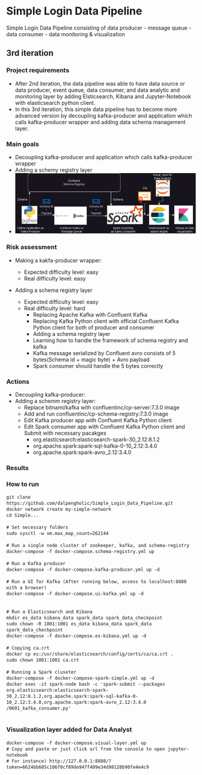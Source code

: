 # Simple Login Data Pipeline
Simple Login Data Pipeline consisting of 
data producer - message queue - data consumer - data monitoring & visualization


## 3rd iteration 
### Project requirements
- After 2nd iteration, the data pipeline was able to have data source or data producer, event queue, data consumer, and data analytic and monitoring layer by adding Elsticsearch, Kibana and Jupyter-Notebook with elasticsearch python client.
- In this 3rd iteration, this simple data pipeline has to become more advanced version by decoupling kafka-producer and application which calls kafka-producer wrapper and adding data schema management layer.

### Main goals
- Decoupling kafka-producer and application which calls kafka-producer wrapper
- Adding a schemy registry layer
- ![diagram](https://github.com/dalpengholic/Simple_Login_Data_Pipeline/blob/master/pics/simple-data-pipeline-drawio-3rd.png)

### Risk assessment
- Making a kakfa-producer wrapper:
  - Expected difficulty level: easy
  - Real difficulty level: easy 

- Adding a schema registry layer
  - Expected difficulty level: easy
  - Real difficulty level: hard
    - Replacing Apache Kafka with Confluent Kafka
    - Replacing Kafka Python client with official Confluent Kafka Python client for both of producer and consumer
    - Adding a schema registry layer
    - Learning how to handle the framework of schema registry and kafka
    - Kafka message serialized by Confluent avro consists of 5 bytes(Schema id + magic byte) + Avro payload
    - Spark consumer should handle the 5 bytes correctly


### Actions
- Decoupling kafka-producer:
- Adding a schemm registry layer:
  - Replace bitnami/kafka with confluentinc/cp-server:7.3.0 image
  - Add and run confluentinc/cp-schema-registry:7.3.0 image
  - Edit Kafka producer app with Confluent Kafka Python client
  - Edit Spark consumer app with Confluent Kafka Python client and Submit with necessary pacakges
    - org.elasticsearch:elasticsearch-spark-30_2.12:8.1.2
    - org.apache.spark:spark-sql-kafka-0-10_2.12:3.4.0
    - org.apache.spark:spark-avro_2.12:3.4.0


### Results
### How to run
```Shell
git clone https://github.com/dalpengholic/Simple_Login_Data_Pipeline.git
docker network create my-simple-network
cd Simple...

# Set necessary folders
sudo sysctl -w vm.max_map_count=262144

# Run a single node cluster of zookeeper, kafka, and schema-registry
docker-compose -f docker-compose.schema-registry.yml up

# Run a Kafka producer 
docker-compose -f docker-compose.kafka-producer.yml up -d

# Run a UI for Kafka (After running below, access to localhost:8888 with a browser)
docker-compose -f docker-compose.ui-kafka.yml up -d

 
# Run a Elasticsearch and Kibana
mkdir es_data kibana_data spark_data spark_data_checkpoint
sudo chown -R 1001:1001 es_data kibana_data spark_data spark_data_checkpoint
docker-compose -f docker-compose.es-kibana.yml up -d

# Copying ca.crt
docker cp es:/usr/share/elasticsearch/config/certs/ca/ca.crt .
sudo chown 1001:1001 ca.crt

# Running a Spark cluseter
docker-compose -f docker-compose-spark-simple.yml up -d
docker exec -it spark-node bash -c 'spark-submit --packages org.elasticsearch:elasticsearch-spark-30_2.12:8.1.2,org.apache.spark:spark-sql-kafka-0-10_2.12:3.4.0,org.apache.spark:spark-avro_2.12:3.4.0 /0601_kafka_consumer.py'


```

### Visualization layer added for Data Analyst
```Shell
docker-compose -f docker-compose.visual-layer.yml up
# Copy and paste or just click url from the console to open jupyter-notebook
# For instance) http://127.0.0.1:8888/?token=6624bb685c106f0cf89de947f409e34d98128b90fe4e4c9
```


